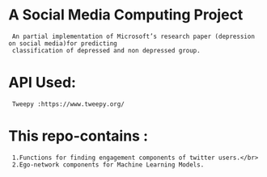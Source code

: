 # A Social Media Computing Project
     An partial implementation of Microsoft’s research paper (depression on social media)for predicting  
     classification of depressed and non depressed group.
# API Used:
     Tweepy :https://www.tweepy.org/
# This repo-contains :
     1.Functions for finding engagement components of twitter users.</br>
     2.Ego-network components for Machine Learning Models.
  
